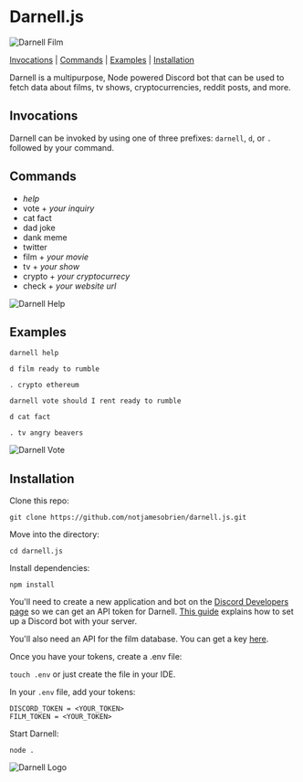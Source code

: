 # Darnell.js
![Darnell Film](https://media.giphy.com/media/THUEXowAvmoVTt2Yix/giphy.gif)

[Invocations](#invocations) | [Commands](#commands) | [Examples](#examples) | [Installation](#installation)

Darnell is a multipurpose, Node powered Discord bot that can be used to fetch
data about films, tv shows, cryptocurrencies, reddit posts, and more.

## Invocations
Darnell can be invoked by using one of three prefixes:
`darnell`, `d`, or `.` followed by your command.

## Commands
- _help_
- vote + *your inquiry*
- cat fact
- dad joke
- dank meme
- twitter
- film + *your movie*
- tv + *your show*
- crypto + *your cryptocurrecy*
- check + *your website url*

![Darnell Help](https://media.giphy.com/media/Jrw7FDaVVOzpLXsN1y/giphy.gif)

## Examples
`darnell help`

`d film ready to rumble`

`. crypto ethereum`

`darnell vote should I rent ready to rumble`

`d cat fact`

`. tv angry beavers`

![Darnell Vote](https://media.giphy.com/media/YSlCzh6zd3tQqdqcWs/giphy.gif)
## Installation

Clone this repo:

`git clone https://github.com/notjamesobrien/darnell.js.git`

Move into the directory:

`cd darnell.js`

Install dependencies:

`npm install`

You'll need to create a new application and bot on the [Discord Developers page](https://discordapp.com/developers/applications/) so we can get an API token for Darnell.
[This guide](https://github.com/reactiflux/discord-irc/wiki/Creating-a-discord-bot-&-getting-a-token)
explains how to set up a Discord bot with your server.

You'll also need an API for the film database. You can get a key [here](http://www.omdbapi.com/apikey.aspx).

Once you have your tokens, create a .env file:

`touch .env` or just create the file in your IDE.

In your `.env` file, add your tokens:

```
DISCORD_TOKEN = <YOUR_TOKEN>
FILM_TOKEN = <YOUR_TOKEN>
```

Start Darnell:

`node .`

![Darnell Logo](https://images-ext-2.discordapp.net/external/-JmTLkN7zT_eZSkQMZ9sFiOSzVNZjiJgy60RJgYtK1g/https/imgur.com/fBidC4N.jpg)
